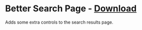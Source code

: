 # Better Search Page - [Download](https://raw.githubusercontent.com/mwittrien/BetterDiscordAddons/master/Plugins/BetterSearchPage/BetterSearchPage.plugin.js)

Adds some extra controls to the search results page.
